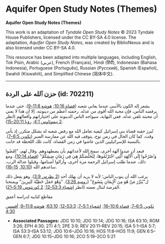 # Aquifer Open Study Notes (Themes)

**Aquifer Open Study Notes (Themes)**

This work is an adaptation of *Tyndale Open Study Notes* © 2023 Tyndale House Publishers, licensed under the CC BY\-SA 4\.0 license. The adaptation, *Aquifer Open Study Notes*, was created by BiblioNexus and is also licensed under CC BY\-SA 4\.0\.

This resource has been adapted into multiple languages, including English, Tok Pisin, Arabic (عربي), French (Français), Hindi (हिंदी), Indonesian (Bahasa Indonesia), Portuguese (Português), Russian (Русский), Spanish (Español), Swahili (Kiswahili), and Simplified Chinese (简体中文).



--------------------------------

## حزن ٱلله على الردة (id: 702211)

يشعر إله الكون بالأسى عندما يعاني شعبه ([قضاة 10:16](https://ref.ly/Judg10:16); [هوشع 11:8–9](https://ref.ly/Hos11:8-Hos11:9)). حتى عندما يرفضه الناس، فإن محبة الله أقوى من عدله. رحمته أعظم من دينونته. إلا أن هذا لا يعني أن محبته تلغي عدله. ففي النهاية، سيواجه الناس الدينونة على اختياراتهم وأفعالهم (انظر [2 تيموثاوس 4:1](https://ref.ly/2Tim4:1); [رؤيا 20:11–15](https://ref.ly/Rev20:11-Rev20:15)).

تُبرز حقبة قضاة بني إسرائيل كيفية تعامل الله مع رفض شعبه له بشكل متكرر. إذ يأتي وقت، كما كان الحال في زمن نوح، يتوقف فيه الله عن ممارسة الصبر ([تكوين 6:5–7](https://ref.ly/Gen6:5-Gen6:7)). بالنسبة للإسرائيليين الذين عاشوا في زمن القضاة، كانت تلك اللحظة قد حانت.

فبعد أن عبدوا آلهة أخرى، سمح الله لأعدائهم بأن يضطهدوهم. وقال لهم، "اِمْضُوا وَٱصْرُخُوا إِلَى ٱلْآلِهَةِ ٱلَّتِي ٱخْتَرْتُمُوهَا، لِتُخَلِّصَكُمْ هِيَ فِي زَمَانِ ضِيقِكُمْ" ([قضاة 10:14](https://ref.ly/Judg10:14)). ومع ذلك، عندما طلب إسرائيل الرحمة مرة أخرى، وأزالوا أصنامها، وقبلوا عدالة الرب، ساعدهم الله ([10:10](https://ref.ly/Judg10:10), [15–16](https://ref.ly/Judg10:15-Judg10:16)).

يرغب الله أن يتوب الناس؛ لأنه لا يريد أن يهلك أحد ([2 بطرس 3:9](https://ref.ly/2Pet3:9)). وهو يفعل ذلك ل"يُبَرِّرَ مَنْ هُوَ مِنَ ٱلْإِيمَانِ بِيَسُوعَ" ([رومية 3:26](https://ref.ly/Rom3:26)). "وَهُوَ حَمَلَ خَطِيَّةَ كَثِيرِينَ" ويمنحنا الفرصة لننال نعمته (انظر [إشعياء 53:3–12](https://ref.ly/Isa53:3-Isa53:12); [2 كورنثوس 5:19–21](https://ref.ly/2Cor5:19-2Cor5:21)).

مقاطع كتابية لدراسة أعمق

[تكوين 6:5–7](https://ref.ly/Gen6:5-Gen6:7); [قضاة 10:6–16](https://ref.ly/Judg10:6-Judg10:16); [إشعياء 5:1–7](https://ref.ly/Isa5:1-Isa5:7); [53:3–12](https://ref.ly/Isa53:3-Isa53:12); [63:10](https://ref.ly/Isa63:10); [هوشع 11:8–9](https://ref.ly/Hos11:8-Hos11:9); [أفسس 4:30](https://ref.ly/Eph4:30)

* **Associated Passages:** JDG 10:10; JDG 10:14; JDG 10:16; ISA 63:10; ROM 3:26; EPH 4:30; 2TI 4:1; 2PE 3:9; REV 20:11–REV 20:15; ISA 5:1–ISA 5:7; ISA 53:3–ISA 53:12; JDG 10:6–JDG 10:16; HOS 11:8–HOS 11:9; GEN 6:5–GEN 6:7; JDG 10:15–JDG 10:16; 2CO 5:19–2CO 5:21

